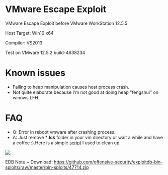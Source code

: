 # VMware Escape Exploit

VMware Escape Exploit before VMware WorkStation 12.5.5

Host Target: Win10 x64

Compiler: VS2013 

Test on VMware 12.5.2 build-4638234

# Known issues

* Failing to heap manipulation causes host process crash.
* Not quite elaborate because I'm not good at doing heap "fengshui" on winows LFH.

# FAQ

* Q: Error in reboot vmware after crashing process.
* A: Just remove ***.lck** folder in your vm directory or wait a while and have a coffee :).Here is a simple [script](https://raw.githubusercontent.com/unamer/vmware_escape/master/cve-2017-4901/cleanvm.bat) I used to clean up.


![](https://github.com/unamer/vmware_escape/raw/master/cve-2017-4901/exp.gif)


EDB Note ~ Download: https://github.com/offensive-security/exploitdb-bin-sploits/raw/master/bin-sploits/47714.zip